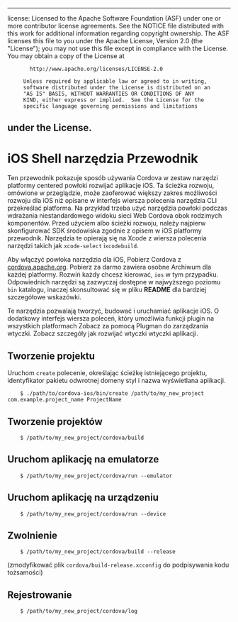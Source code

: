 * * *

license: Licensed to the Apache Software Foundation (ASF) under one or more contributor license agreements. See the NOTICE file distributed with this work for additional information regarding copyright ownership. The ASF licenses this file to you under the Apache License, Version 2.0 (the "License"); you may not use this file except in compliance with the License. You may obtain a copy of the License at

           http://www.apache.org/licenses/LICENSE-2.0
    
         Unless required by applicable law or agreed to in writing,
         software distributed under the License is distributed on an
         "AS IS" BASIS, WITHOUT WARRANTIES OR CONDITIONS OF ANY
         KIND, either express or implied.  See the License for the
         specific language governing permissions and limitations
    

## under the License.

# iOS Shell narzędzia Przewodnik

Ten przewodnik pokazuje sposób używania Cordova w zestaw narzędzi platformy centered powłoki rozwijać aplikacje iOS. Ta ścieżka rozwoju, omówione w przeglądzie, może zaoferować większy zakres możliwości rozwoju dla iOS niż opisane w interfejs wiersza polecenia narzędzia CLI przekreślać platforma. Na przykład trzeba użyć narzędzia powłoki podczas wdrażania niestandardowego widoku sieci Web Cordova obok rodzimych komponentów. Przed użyciem albo ścieżki rozwoju, należy najpierw skonfigurować SDK środowiska zgodnie z opisem w iOS platformy przewodnik. Narzędzia te opierają się na Xcode z wiersza polecenia narzędzi takich jak `xcode-select` i`xcodebuild`.

Aby włączyć powłoka narzędzia dla iOS, Pobierz Cordova z [cordova.apache.org][1]. Pobierz za darmo zawiera osobne Archiwum dla każdej platformy. Rozwiń każdy chcesz kierować, `ios` w tym przypadku. Odpowiednich narzędzi są zazwyczaj dostępne w najwyższego poziomu `bin` katalogu, inaczej skonsultować się w pliku **README** dla bardziej szczegółowe wskazówki.

 [1]: http://cordova.apache.org

Te narzędzia pozwalają tworzyć, budować i uruchamiać aplikacje iOS. O dodatkowy interfejs wiersza poleceń, który umożliwia funkcji plugin na wszystkich platformach Zobacz za pomocą Plugman do zarządzania wtyczki. Zobacz szczegóły jak rozwijać wtyczki wtyczki aplikacji.

## Tworzenie projektu

Uruchom `create` polecenie, określając ścieżkę istniejącego projektu, identyfikator pakietu odwrotnej domeny styl i nazwa wyświetlana aplikacji.

        $ ./path/to/cordova-ios/bin/create /path/to/my_new_project com.example.project_name ProjectName
    

## Tworzenie projektów

        $ /path/to/my_new_project/cordova/build
    

## Uruchom aplikację na emulatorze

        $ /path/to/my_new_project/cordova/run --emulator
    

## Uruchom aplikację na urządzeniu

        $ /path/to/my_new_project/cordova/run --device
    

## Zwolnienie

        $ /path/to/my_new_project/cordova/build --release
    

(zmodyfikować plik `cordova/build-release.xcconfig` do podpisywania kodu tożsamości)

## Rejestrowanie

        $ /path/to/my_new_project/cordova/log